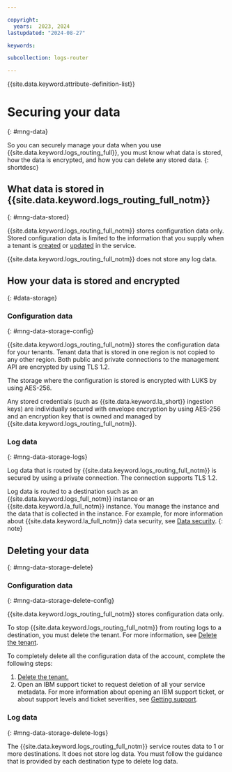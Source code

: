 ```yaml
---

copyright:
  years:  2023, 2024
lastupdated: "2024-08-27"

keywords:

subcollection: logs-router

---
```


{{site.data.keyword.attribute-definition-list}}

# Securing your data
{: #mng-data}

So you can securely manage your data when you use {{site.data.keyword.logs_routing_full}}, you must know what data is stored, how the data is encrypted, and how you can delete any stored data.
{: shortdesc}

## What data is stored in {{site.data.keyword.logs_routing_full_notm}}
{: #mng-data-stored}

{{site.data.keyword.logs_routing_full_notm}} stores configuration data only. Stored configuration data is limited to the information that you supply when a tenant is [created](/docs/logs-router?topic=logs-router-onboarding) or [updated](/docs/logs-router?topic=logs-router-update-tenant&interface=ui) in the service.

{{site.data.keyword.logs_routing_full_notm}} does not store any log data.


## How your data is stored and encrypted
{: #data-storage}

### Configuration data
{: #mng-data-storage-config}


{{site.data.keyword.logs_routing_full_notm}} stores the configuration data for your tenants. Tenant data that is stored in one region is not copied to any other region. Both public and private connections to the management API are encrypted by using TLS 1.2.

The storage where the configuration is stored is encrypted with LUKS by using AES-256.

Any stored credentials (such as {{site.data.keyword.la_short}} ingestion keys) are individually secured with envelope encryption by using AES-256 and an encryption key that is owned and managed by {{site.data.keyword.logs_routing_full_notm}}.

### Log data
{: #mng-data-storage-logs}

Log data that is routed by {{site.data.keyword.logs_routing_full_notm}} is secured by using a private connection. The connection supports TLS 1.2.

Log data is routed to a destination such as an {{site.data.keyword.logs_full_notm}} instance or an {{site.data.keyword.la_full_notm}} instance. You manage the instance and the data that is collected in the instance. For example, for more information about {{site.data.keyword.la_full_notm}} data security, see [Data security](/docs/log-analysis?topic=log-analysis-mng-data).
{: note}


## Deleting your data
{: #mng-data-storage-delete}

### Configuration data
{: #mng-data-storage-delete-config}

{{site.data.keyword.logs_routing_full_notm}} stores configuration data only.

To stop {{site.data.keyword.logs_routing_full_notm}} from routing logs to a destination, you must delete the tenant. For more information, see [Delete the tenant](/docs/logs-router?topic=logs-router-offboarding-tenant&interface=ui).


To completely delete all the configuration data of the account, complete the following steps:

1. [Delete the tenant.](/docs/logs-router?topic=logs-router-offboarding-tenant&interface=ui)
2. Open an IBM support ticket to request deletion of all your service metadata. For more information about opening an IBM support ticket, or about support levels and ticket severities, see [Getting support](/docs/get-support).



### Log data
{: #mng-data-storage-delete-logs}

The {{site.data.keyword.logs_routing_full_notm}} service routes data to 1 or more destinations. It does not store log data. You must follow the guidance that is provided by each destination type to delete log data.
